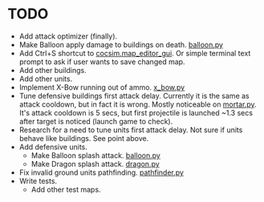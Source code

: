 # TODO

- Add attack optimizer (finally).
- Make Balloon apply damage to buildings on death. [balloon.py](../../cocsim/units/balloon.py)
- Add Ctrl+S shortcut to [cocsim.map_editor_gui](../../cocsim/map_editor_gui/). Or simple terminal text prompt to ask if user wants to save changed map.
- Add other buildings.
- Add other units.
- Implement X-Bow running out of ammo. [x_bow.py](../../cocsim/buildings/x_bow.py)
- Tune defensive buildings first attack delay. Currently it is the same as attack cooldown, but in fact it is wrong. Mostly noticeable on [mortar.py](../../cocsim/buildings/mortar.py). It's attack cooldown is 5 secs, but first projectile is launched ~1.3 secs after target is noticed (launch game to check).
- Research for a need to tune units first attack delay. Not sure if units behave like buildings. See point above.
- Add defensive units.
  - Make Balloon splash attack. [balloon.py](../../cocsim/units/baloon.py)
  - Make Dragon splash attack. [dragon.py](../../cocsim/units/dragon.py)
- Fix invalid ground units pathfinding. [pathfinder.py](../../cocsim/pathfinder.py)
- Write tests.
  - Add other test maps.
